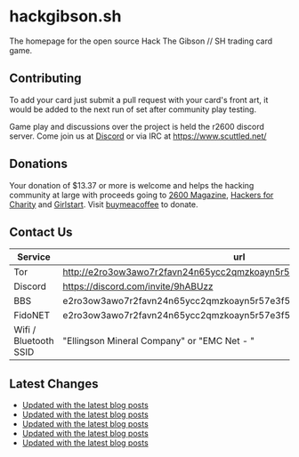# hackgibson.sh
The homepage for the open source Hack The Gibson // SH trading card game.


## Contributing

To add your card just submit a pull request with your card's front art, it would be added to the next run of set after community play testing.

Game play and discussions over the project is held the r2600 discord server. Come join us at [Discord](https://discord.com/invite/9hABUzz) or via IRC at https://www.scuttled.net/


## Donations

Your donation of $13.37 or more is welcome and helps the hacking community at large with proceeds going to [2600 Magazine](https://2600.com/), [Hackers for Charity](https://hackersforcharity.org) and [Girlstart](https://girlstart.org).  Visit [buymeacoffee](https://www.buymeacoffee.com/hackgibson.sh) to donate.


## Contact Us

Service | url
-|-
Tor | http://e2ro3ow3awo7r2favn24n65ycc2qmzkoayn5r57e3f56nvjwdcgg32ad.onion
Discord | https://discord.com/invite/9hABUzz
BBS | e2ro3ow3awo7r2favn24n65ycc2qmzkoayn5r57e3f56nvjwdcgg32ad.onion:23
FidoNET | e2ro3ow3awo7r2favn24n65ycc2qmzkoayn5r57e3f56nvjwdcgg32ad.onion:24554
Wifi / Bluetooth SSID | "Ellingson Mineral Company" or "EMC Net - <fidonet address>"

## Latest Changes
<!-- BLOG-POST-LIST:START -->
- [Updated with the latest blog posts](https://github.com/DFW2600/hackgibson.sh/commit/524865c99b2f9d1db0489ead8a1439dd734ecf0e)
- [Updated with the latest blog posts](https://github.com/DFW2600/hackgibson.sh/commit/f36ba71a8b25b2b4cd2221de8321745c97b8913d)
- [Updated with the latest blog posts](https://github.com/DFW2600/hackgibson.sh/commit/033585c804f41addcfc4673faf277b691e6e89d1)
- [Updated with the latest blog posts](https://github.com/DFW2600/hackgibson.sh/commit/f76d613e5e3921be83ee1d940137fcc72b267432)
- [Updated with the latest blog posts](https://github.com/DFW2600/hackgibson.sh/commit/f13100a6d3f06ea9798c6b247976d82e366bc4db)
<!-- BLOG-POST-LIST:END -->
